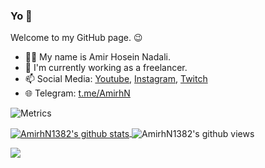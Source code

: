 ### Yo 👋
Welcome to my GitHub page. 😉
- 👨‍💻 My name is Amir Hosein Nadali.
- 💼 I'm currently working as a freelancer.
- 📫 Social Media: [Youtube](https://www.youtube.com/channel/UCZvz2OrxCpw6Ny7xXB7dUTA), [Instagram](https://instagram.com/_amirhn), [Twitch](https://twitch.com/amirhn82)
- 🌐 Telegram: [t.me/AmirhN](https://t.me/AmirhN)

![Metrics](https://metrics.lecoq.io/amirhn1382?template=classic&activity=1&languages=1&activity.limit=5&activity.days=300&activity.filter=all&activity.visibility=all&activity.timestamps=false&languages.colors=github&languages.threshold=0%25&config.timezone=Asia%2FTehran&config.twemoji=true)


<a href="https://github.com/amirhn1382">
  <img align="center" src="https://github-readme-stats.vercel.app/api?username=AmirhN1382&show_icons=true&theme=cobalt&include_all_commits=true" alt="AmirhN1382's github stats" />
</a>

<img align="center" src="https://gpvc.arturio.dev/amirhn1382" alt="AmirhN1382's github views" />

![](https://discord.c99.nl/widget/theme-3/299496958731747329.png)
